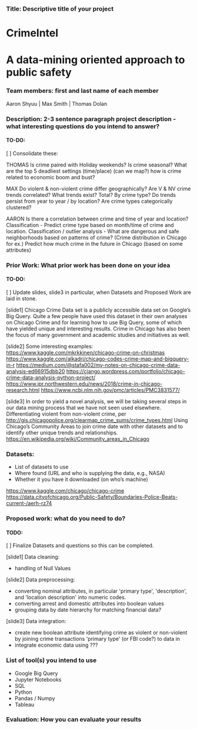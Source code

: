 ### Title: Descriptive title of your project

# CrimeIntel
# A data-mining oriented approach to public safety

### Team members: first and last name of each member
Aaron Shyuu | Max Smith | Thomas Dolan


### Description: 2-3 sentence paragraph project description - what interesting questions do you intend to answer?
#### TO-DO:
[ ] Consolidate these:

THOMAS
Is crime paired with Holiday weekends? Is crime seasonal?
What are the top 5 deadliest settings (time/place) (can we map?)
how is crime related to economic boom and bust?

MAX
Do violent & non-violent crime differ geographically?
Are V & NV crime trends correlated? 
What trends exist? Total? By crime type?
Do trends persist from year to year / by location?
Are crime types categorically clustered?


AARON
Is there a correlation between crime and time of year and location?
Classification - Predict crime type based on month/time of crime and location.
Classification / outlier analysis - What are dangerous and safe neighborhoods based on patterns of crime? (Crime distribution in Chicago for ex.)
Predict how much crime in the future in Chicago (based on some attributes)



### Prior Work: What prior work has been done on your idea

#### TO-DO:
[ ] Update slides, slide3 in particular, when Datasets and Proposed Work are laid in stone. 

[slide1]
Chicago Crime Data set is a publicly accessible data set on Google’s Big Query. 
Quite a few people have used this dataset in their own analyses on Chicago Crime and for learning how to use Big Query, some of which have yielded unique and interesting results.
Crime in Chicago has also been the focus of many government and academic studies and initiatives as well. 


[slide2]
Some interesting examples:
https://www.kaggle.com/mkrkkinen/chicago-crime-on-christmas
https://www.kaggle.com/alkadri/chicago-codes-crime-map-and-bigquery-in-r
https://medium.com/@stafa002/my-notes-on-chicago-crime-data-analysis-ed66915dbb20
https://cjango.wordpress.com/portfolio/chicago-crime-data-analysis-python-project/
https://www.ipr.northwestern.edu/news/2018/crime-in-chicago-research.html
https://www.ncbi.nlm.nih.gov/pmc/articles/PMC3831577/


[slide3]
In order to yield a novel analysis, we will be taking several steps in our data mining process that we have not seen used elsewhere. 
Differentiating violent from non-violent crime, per http://gis.chicagopolice.org/clearmap_crime_sums/crime_types.html
Using Chicago’s Community Areas to join crime date with other datasets and to identify other unique trends and relationships. https://en.wikipedia.org/wiki/Community_areas_in_Chicago


### Datasets:
- List of datasets to use
- Where found (URL and who is supplying the data, e.g., NASA)
- Whether it you have it downloaded (on who’s machine)

https://www.kaggle.com/chicago/chicago-crime
https://data.cityofchicago.org/Public-Safety/Boundaries-Police-Beats-current-/aerh-rz74


### Proposed work: what do you need to do?

#### TODO:
[ ] Finalize Datasets and questions so this can be completed. 

[slide1]
Data cleaning:
 - handling of Null Values

[slide2]
Data preprocessing:
 - converting nominal attributes, in particular 'primary type', 'description', and 'location description' into numeric codes. 
 - converting arrest and domestic attributes into boolean values
 - grouping data by date hierarchy for matching financial data? 

[slide3]
Data integration:
 - create new boolean attribute identifying crime as violent or non-violent by joining crime transactions 'primary type' (or FBI code?) to data in  
 - integrate economic data using ??? 



### List of tool(s) you intend to use
- Google Big Query
- Jupyter Notebooks
- SQL
- Python
- Pandas / Numpy
- Tableau

### Evaluation: How you can evaluate your results
